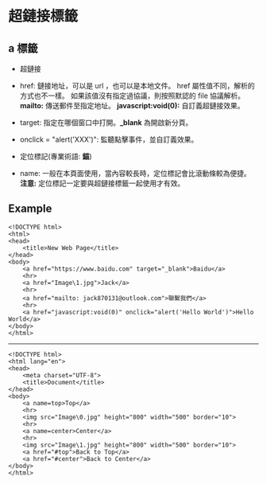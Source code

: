 # 超鏈接標籤

## a 標籤
- 超鏈接
 - href: 鏈接地址，可以是 url ，也可以是本地文件。
   href 屬性值不同，解析的方式也不一樣。
   如果該值沒有指定過協議，則按照默認的 file 協議解析。
   **mailto:** 傳送郵件至指定地址。
   **javascript:void(0):** 自訂義超鏈接效果。
 - target: 指定在哪個窗口中打開。**_blank** 為開啟新分頁。
 - onclick = "alert('XXX')": 監聽點擊事件，並自訂義效果。

 
- 定位標記(專業術語: **錨**)
 - name: 一般在本頁面使用，當內容較長時，定位標記會比滾動條較為便捷。
 **注意:** 定位標記一定要與超鏈接標籤一起使用才有效。

## Example
```
<!DOCTYPE html>
<html>
<head>
	<title>New Web Page</title>
</head>
<body>
	<a href="https://www.baidu.com" target="_blank">Baidu</a>
	<hr>
	<a href="Image\1.jpg">Jack</a>
	<hr>
	<a href="mailto: jack870131@outlook.com">聯繫我們</a>
	<hr>
	<a href="javascript:void(0)" onclick="alert('Hello World')">Hello World</a>
</body>
</html>
```

---

```
<!DOCTYPE html>
<html lang="en">
<head>
	<meta charset="UTF-8">
	<title>Document</title>
</head>
<body>
	<a name=top>Top</a>
	<hr>
	<img src="Image\0.jpg" height="800" width="500" border="10">
	<hr>
	<a name=center>Center</a>
	<hr>
	<img src="Image\1.jpg" height="800" width="500" border="10">
	<a href="#top">Back to Top</a>
	<a href="#center">Back to Center</a>
</body>
</html>
```
